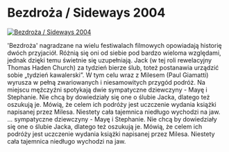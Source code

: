 Bezdroża / Sideways 2004 
=============
[![Bezdroża / Sideways 2004 ](http://vidos.pl/images/player.gif)](http://vidos.pl/bezdroza-sideways-2004)

 'Bezdroża' nagradzane na wielu festiwalach filmowych opowiadają historię dwóch przyjaciół. Różnią się oni od siebie pod bardzo wieloma względami, jednak dzięki temu świetnie się uzupełniają. Jack (w tej roli rewelacyjny Thomas Haden Church) za tydzień bierze ślub, toteż postanawia urządzić sobie „tydzień kawalerski”. W tym celu wraz z Milesem (Paul Giamatti) wyrusza w pełną zwariowanych i niesamowitych przygód podróż. Na miejscu męźczyźni spotykają dwie sympatyczne dziewczyny - Mayę i Stephanie. Nie chcą by dowiedziały się one o ślubie Jacka, dlatego też oszukują je. Mówią, że celem ich podróży jest uczczenie wydania książki napisanej przez Milesa. Niestety cała tajemnica niedługo wychodzi na jaw.   ... sympatyczne dziewczyny - Mayę i Stephanie. Nie chcą by dowiedziały się one o ślubie Jacka, dlatego też oszukują je. Mówią, że celem ich podróży jest uczczenie wydania książki napisanej przez Milesa. Niestety cała tajemnica niedługo wychodzi na jaw.
